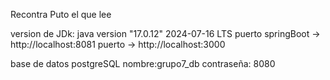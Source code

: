 

Recontra Puto el que lee

version de JDk: java version "17.0.12" 2024-07-16 LTS
puerto springBoot -> http://localhost:8081
puerto -> http://localhost:3000

base de datos postgreSQL
nombre:grupo7_db
contraseña: 8080
